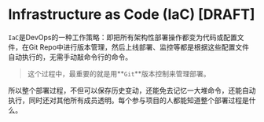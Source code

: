 # Infrastructure as Code (IaC) [DRAFT]

`IaC`是DevOps的一种工作策略：即把所有架构性部署操作都变为代码或配置文件，在Git Repo中进行版本管理，然后上线部署、监控等都是根据这些配置文件自动执行的，无需手动敲命令行的命令。

> 这个过程中，最重要的就是用**`Git`**版本控制来管理部署。

所以整个部署过程，不但可以保存历史变动，还能免去记忆一大堆命令，还能自动执行，同时还对其他所有成员透明。每个参与项目的人都能知道整个部署过程是什么。